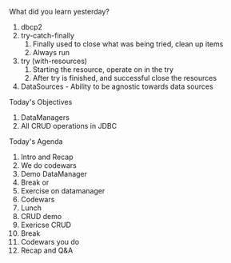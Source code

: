 What did you learn yesterday?

1. dbcp2
2. try-catch-finally
   1. Finally used to close what was being tried, clean up items
   2. Always run
3. try (with-resources)
   1. Starting the resource, operate on in the try
   2. After try is finished, and successful close the resources
4. DataSources - Ability to be agnostic towards data sources

Today's Objectives

1. DataManagers
2. All CRUD operations in JDBC

Today's Agenda

1. Intro and Recap
2. We do codewars
3. Demo DataManager
4. Break or
5. Exercise on datamanager
6. Codewars
7. Lunch
8. CRUD demo
9. Exericse CRUD
10. Break
11. Codewars you do
12. Recap and Q&A